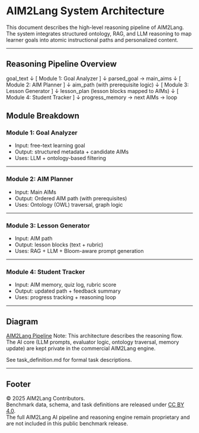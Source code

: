 # AIM2Lang System Architecture

This document describes the high-level reasoning pipeline of AIM2Lang.  
The system integrates structured ontology, RAG, and LLM reasoning to map learner goals into atomic instructional paths and personalized content.

---

## Reasoning Pipeline Overview

goal_text
↓
[ Module 1: Goal Analyzer ]
↓
parsed_goal → main_aims
↓
[ Module 2: AIM Planner ]
↓
aim_path (with prerequisite logic)
↓
[ Module 3: Lesson Generator ]
↓
lesson_plan (lesson blocks mapped to AIMs)
↓
[ Module 4: Student Tracker ]
↓
progress_memory → next AIMs → loop


## Module Breakdown

### Module 1: Goal Analyzer
- Input: free-text learning goal
- Output: structured metadata + candidate AIMs
- Uses: LLM + ontology-based filtering

---

### Module 2: AIM Planner
- Input: Main AIMs
- Output: Ordered AIM path (with prerequisites)
- Uses: Ontology (OWL) traversal, graph logic

---

### Module 3: Lesson Generator
- Input: AIM path
- Output: lesson blocks (text + rubric)
- Uses: RAG + LLM + Bloom-aware prompt generation

---

### Module 4: Student Tracker
- Input: AIM memory, quiz log, rubric score
- Output: updated path + feedback summary
- Uses: progress tracking + reasoning loop

---

## Diagram 
[AIM2Lang Pipeline](./architecture_diagram.png)
Note: This architecture describes the reasoning flow.
The AI core (LLM prompts, evaluator logic, ontology traversal, memory update) are kept private in the commercial AIM2Lang engine.

See task_definition.md for formal task descriptions.

---

## Footer 

© 2025 AIM2Lang Contributors.  
Benchmark data, schema, and task definitions are released under [CC BY 4.0](https://creativecommons.org/licenses/by/4.0/).  
The full AIM2Lang AI pipeline and reasoning engine remain proprietary and are not included in this public benchmark release.
